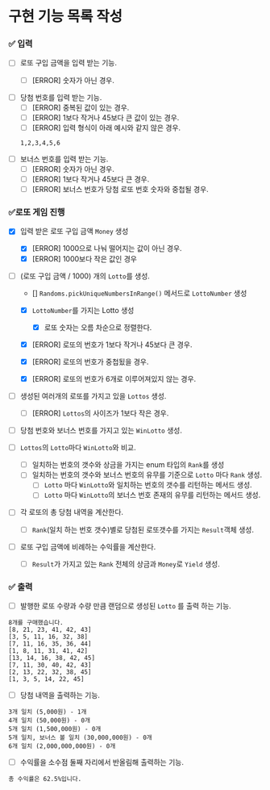 # 구현 기능 목록 작성

### ✅ 입력

- [ ] 로또 구입 금액을 입력 받는 기능.
    - [ ] [ERROR] 숫자가 아닌 경우.



- [ ] 당첨 번호를 입력 받는 기능.
    - [ ] [ERROR] 중복된 값이 있는 경우.
    - [ ] [ERROR] 1보다 작거나 45보다 큰 값이 있는 경우.
    - [ ] [ERROR] 입력 형식이 아래 예시와 같지 않은 경우.
     ```text
     1,2,3,4,5,6
     ```
- [ ] 보너스 번호를 입력 받는 기능.
    - [ ] [ERROR] 숫자가 아닌 경우.
    - [ ] [ERROR] 1보다 작거나 45보다 큰 경우.
    - [ ] [ERROR] 보너스 번호가 당첨 로또 번호 숫자와 중첩될 경우.

### ✅로또 게임 진행
- [x] 입력 받은 로또 구입 금액  `Money` 생성
  - [x] [ERROR] 1000으로 나눠 떨어지는 값이 아닌 경우.
  - [x] [ERROR] 1000보다 작은 값인 경우

- [ ] (로또 구입 금액 / 1000) 개의 `Lotto`를 생성.
    - [] `Randoms.pickUniqueNumbersInRange()` 메서드로 `LottoNumber` 생성
    - [x] `LottoNumber`를 가지는 Lotto 생성
      - [x] 로또 숫자는 오름 차순으로 정렬한다.
    - [x] [ERROR] 로또의 번호가 1보다 작거나 45보다 큰 경우.
    - [x] [ERROR] 로또의 번호가 중첩됬을 경우.
    - [x] [ERROR] 로또의 번호가 6개로 이루어져있지 않는 경우.


- [ ] 생성된 여러개의 로또를 가지고 있을 `Lottos` 생성.
    - [ ] [ERROR] `Lottos`의 사이즈가 1보다 작은 경우.


- [ ] 당첨 번호와 보너스 번호를 가지고 있는 `WinLotto` 생성.


- [ ] `Lottos`의  `Lotto`마다 `WinLotto`와 비교.
    - [ ] 일치하는 번호의 갯수와 상금을 가지는 enum 타입의 `Rank`를 생성
    - [ ] 일치하는 번호의 갯수와 보너스 번호의 유무를 기준으로 `Lotto` 마다 `Rank` 생성.
        - [ ] `Lotto` 마다 `WinLotto`와 일치하는 번호의 갯수를 리턴하는 메서드 생성.
        - [ ] `Lotto` 마다 `WinLotto`의 보너스 번호 존재의 유무를 리턴하는 메서드 생성.

- [ ] 각 로또의 총 당첨 내역을 계산한다.
    - [ ] `Rank`(일치 하는 번호 갯수)별로 당첨된 로또갯수를 가지는 `Result`객체 생성.


- [ ] 로또 구입 금액에 비례하는 수익률을 계산한다.
    - [ ] `Result`가 가지고 있는 `Rank` 전체의 상금과 `Money`로 `Yield` 생성.
### ✅ 출력

- [ ] 발행한 로또 수량과 수량 만큼 랜덤으로 생성된 `Lotto` 를 출력 하는 기능.

```text
8개를 구매했습니다.
[8, 21, 23, 41, 42, 43] 
[3, 5, 11, 16, 32, 38] 
[7, 11, 16, 35, 36, 44] 
[1, 8, 11, 31, 41, 42] 
[13, 14, 16, 38, 42, 45] 
[7, 11, 30, 40, 42, 43] 
[2, 13, 22, 32, 38, 45] 
[1, 3, 5, 14, 22, 45]
```

- [ ] 당첨 내역을 출력하는 기능.

```text
3개 일치 (5,000원) - 1개
4개 일치 (50,000원) - 0개
5개 일치 (1,500,000원) - 0개
5개 일치, 보너스 볼 일치 (30,000,000원) - 0개
6개 일치 (2,000,000,000원) - 0개
```

- [ ] 수익률을 소수점 둘째 자리에서 반올림해 출력하는 기능.

```text
총 수익률은 62.5%입니다.
```
